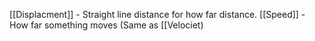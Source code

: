 [[Displacment]] - Straight line distance for how far distance.
[[Speed]] - How far something moves (Same as [[Velociet)